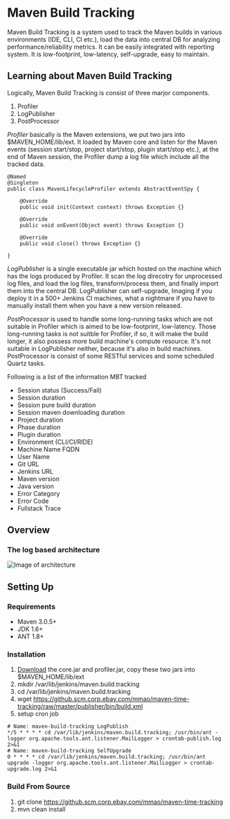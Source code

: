 Maven Build Tracking
===================


Maven Build Tracking is a system used to track the Maven builds in various environments (IDE, CLI, CI etc.), 
load the data into central DB for analyzing performance/reliability metrics.
It can be easily integrated with reporting system.
It is low-footprint, low-latency, self-upgrade, easy to maintain.

## Learning about Maven Build Tracking

Logically, Maven Build Tracking is consist of three marjor components. 

1. Profiler 
2. LogPublisher
3. PostProcessor

*Profiler* basically is the Maven extensions, we put two jars into $MAVEN_HOME/lib/ext.
It loaded by Maven core and listen for the Maven events (session start/stop, project start/stop, plugin start/stop etc.), 
at the end of Maven session, the Profiler dump a log file which include all the tracked data.

```
@Named
@Singleton
public class MavenLifecycleProfiler extends AbstractEventSpy {

    @Override
    public void init(Context context) throws Exception {}
    
    @Override
    public void onEvent(Object event) throws Exception {}

    @Override
    public void close() throws Exception {}

}
```

*LogPublisher* is a single executable jar which hosted on the machine which has the logs produced by Profiler. 
It scan the log direcotry for unprocessed log files, and load the log files, transform/process them, and finally
import them into the central DB. LogPublisher can self-upgrade, Imaging if you deploy it in a 500+ Jenkins CI machines,
what a nightmare if you have to manually install them when you have a new version released.


*PostProcessor* is used to handle some long-running tasks which are not suitable in Profiler which is aimed to 
be low-footprint, low-latency. Those long-running tasks is not suitble for Profiler, if so, it will make the build longer,
it also possess more build machine's compute resource. It's not suitable in LogPublisher neither, because it's also in build machines.
PostProcessor is consist of some RESTful services and some scheduled Quartz tasks.

Following is a list of the information MBT tracked

* Session status (Success/Fail)
* Session duration
* Session pure build duration
* Session maven downloading duration
* Project duration
* Phase duration
* Plugin duration
* Environment (CLI/CI/RIDE)
*	Machine Name FQDN
*	User Name
*	Git URL
*	Jenkins URL
*	Maven version
*	Java version
*	Error Category
*	Error Code
*	Fullstack Trace

## Overview

### The log based architecture

![Image of architecture](https://github.scm.corp.ebay.com/mmao/maven-time-tracking/raw/master/docs/images/arch.png)


## Setting Up

### Requirements

* Maven 3.0.5+
* JDK 1.6+
* ANT 1.8+

### Installation

1. [Download](https://github.scm.corp.ebay.com/mmao/maven-time-tracking/tree/master/downloads) the core.jar and profiler.jar, copy these two jars into $MAVEN_HOME/lib/ext
2. mkdir /var/lib/jenkins/maven.build.tracking
3. cd /var/lib/jenkins/maven.build.tracking
4. wget https://github.scm.corp.ebay.com/mmao/maven-time-tracking/raw/master/publisher/bin/build.xml
5. setup cron job

```
# Name: maven-build-tracking LogPublish
*/5 * * * * cd /var/lib/jenkins/maven.build.tracking; /usr/bin/ant -logger org.apache.tools.ant.listener.MailLogger > crontab-publish.log 2>&1
# Name: maven-build-tracking SelfUpgrade
0 * * * * cd /var/lib/jenkins/maven.build.tracking; /usr/bin/ant upgrade -logger org.apache.tools.ant.listener.MailLogger > crontab-upgrade.log 2>&1
```

### Build From Source

1. git clone https://github.scm.corp.ebay.com/mmao/maven-time-tracking
2. mvn clean install

